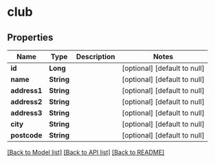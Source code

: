 # club
## Properties

| Name | Type | Description | Notes |
|------------ | ------------- | ------------- | -------------|
| **id** | **Long** |  | [optional] [default to null] |
| **name** | **String** |  | [optional] [default to null] |
| **address1** | **String** |  | [optional] [default to null] |
| **address2** | **String** |  | [optional] [default to null] |
| **address3** | **String** |  | [optional] [default to null] |
| **city** | **String** |  | [optional] [default to null] |
| **postcode** | **String** |  | [optional] [default to null] |

[[Back to Model list]](../README.md#documentation-for-models) [[Back to API list]](../README.md#documentation-for-api-endpoints) [[Back to README]](../README.md)

